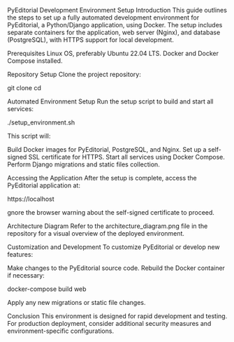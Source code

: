 PyEditorial Development Environment Setup
Introduction
This guide outlines the steps to set up a fully automated development environment for PyEditorial, a Python/Django application, using Docker. The setup includes separate containers for the application, web server (Nginx), and database (PostgreSQL), with HTTPS support for local development.

Prerequisites
Linux OS, preferably Ubuntu 22.04 LTS.
Docker and Docker Compose installed.

Repository Setup
Clone the project repository:

git clone <repository-url>
cd <project-directory>

Automated Environment Setup
Run the setup script to build and start all services:

./setup_environment.sh

This script will:

Build Docker images for PyEditorial, PostgreSQL, and Nginx.
Set up a self-signed SSL certificate for HTTPS.
Start all services using Docker Compose.
Perform Django migrations and static files collection.

Accessing the Application
After the setup is complete, access the PyEditorial application at:

https://localhost

gnore the browser warning about the self-signed certificate to proceed.

Architecture Diagram
Refer to the architecture_diagram.png file in the repository for a visual overview of the deployed environment.

Customization and Development
To customize PyEditorial or develop new features:

Make changes to the PyEditorial source code.
Rebuild the Docker container if necessary:

docker-compose build web

Apply any new migrations or static file changes.

Conclusion
This environment is designed for rapid development and testing. For production deployment, consider additional security measures and environment-specific configurations.